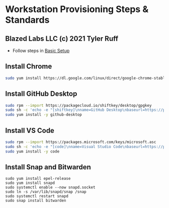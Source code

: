 # Workstation Provisioning Steps & Standards
## Blazed Labs LLC (c) 2021 Tyler Ruff

* Follow steps in [Basic Setup](BASIC-SETUP.md)

## Install Chrome

```sh
sudo yum install https://dl.google.com/linux/direct/google-chrome-stable_current_x86_64.rpm
```

## Install GitHub Desktop

```sh
sudo rpm --import https://packagecloud.io/shiftkey/desktop/gpgkey
sudo sh -c 'echo -e "[shiftkey]\nname=GitHub Desktop\nbaseurl=https://packagecloud.io/shiftkey/desktop/el/7/\$basearch\nenabled=1\ngpgcheck=0\nrepo_gpgcheck=1\ngpgkey=https://packagecloud.io/shiftkey/desktop/gpgkey" > /etc/yum.repos.d/shiftkey-desktop.repo'
sudo yum install -y github-desktop
```

## Install VS Code

```sh
sudo rpm --import https://packages.microsoft.com/keys/microsoft.asc
sudo sh -c 'echo -e "[code]\nname=Visual Studio Code\nbaseurl=https://packages.microsoft.com/yumrepos/vscode\nenabled=1\ngpgcheck=1\ngpgkey=https://packages.microsoft.com/keys/microsoft.asc" > /etc/yum.repos.d/vscode.repo'
sudo yum install -y code
```

## Install Snap and Bitwarden

```shell
sudo yum install epel-release
sudo yum install snapd
sudo systemctl enable --now snapd.socket
sudo ln -s /var/lib/snapd/snap /snap
sudo systemctl restart snapd
sudo snap install bitwarden
```
